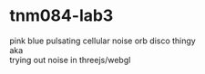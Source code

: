 # tnm084-lab3

pink blue pulsating cellular noise orb disco thingy  
aka   
trying out noise in threejs/webgl
